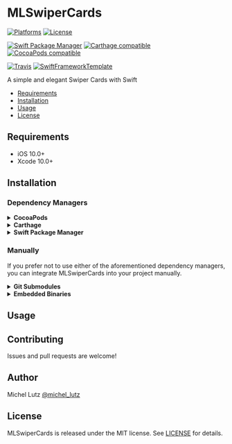 # MLSwiperCards

[![Platforms](https://img.shields.io/cocoapods/p/MLSwiperCards.svg)](https://cocoapods.org/pods/MLSwiperCards)
[![License](https://img.shields.io/cocoapods/l/MLSwiperCards.svg)](https://raw.githubusercontent.com/micheltlutz/MLSwiperCards/master/LICENSE)

[![Swift Package Manager](https://img.shields.io/badge/Swift%20Package%20Manager-compatible-brightgreen.svg)](https://github.com/apple/swift-package-manager)
[![Carthage compatible](https://img.shields.io/badge/Carthage-compatible-4BC51D.svg?style=flat)](https://github.com/Carthage/Carthage)
[![CocoaPods compatible](https://img.shields.io/cocoapods/v/MLSwiperCards.svg)](https://cocoapods.org/pods/MLSwiperCards)

[![Travis](https://img.shields.io/travis/micheltlutz/MLSwiperCards/master.svg)](https://travis-ci.org/micheltlutz/MLSwiperCards/branches)
[![SwiftFrameworkTemplate](https://img.shields.io/badge/SwiftFramework-Template-red.svg)](http://github.com/RahulKatariya/SwiftFrameworkTemplate)

A simple and elegant Swiper Cards with Swift

- [Requirements](#requirements)
- [Installation](#installation)
- [Usage](#usage)
- [License](#license)

## Requirements

- iOS 10.0+
- Xcode 10.0+

## Installation

### Dependency Managers
<details>
  <summary><strong>CocoaPods</strong></summary>

[CocoaPods](http://cocoapods.org) is a dependency manager for Cocoa projects. You can install it with the following command:

```bash
$ gem install cocoapods
```

To integrate MLSwiperCards into your Xcode project using CocoaPods, specify it in your `Podfile`:

```ruby
source 'https://github.com/CocoaPods/Specs.git'
platform :ios, '8.0'
use_frameworks!

pod 'MLSwiperCards', '~> 0.0.1'
```

Then, run the following command:

```bash
$ pod install
```

</details>

<details>
  <summary><strong>Carthage</strong></summary>

[Carthage](https://github.com/Carthage/Carthage) is a decentralized dependency manager that automates the process of adding frameworks to your Cocoa application.

You can install Carthage with [Homebrew](http://brew.sh/) using the following command:

```bash
$ brew update
$ brew install carthage
```

To integrate MLSwiperCards into your Xcode project using Carthage, specify it in your `Cartfile`:

```ogdl
github "micheltlutz/MLSwiperCards" ~> 0.0.1
```

</details>

<details>
  <summary><strong>Swift Package Manager</strong></summary>

To use MLSwiperCards as a [Swift Package Manager](https://swift.org/package-manager/) package just add the following in your Package.swift file.

``` swift
// swift-tools-version:4.2

import PackageDescription

let package = Package(
    name: "HelloMLSwiperCards",
    dependencies: [
        .package(url: "https://github.com/micheltlutz/MLSwiperCards.git", .upToNextMajor(from: "0.0.1"))
    ],
    targets: [
        .target(name: "HelloMLSwiperCards", dependencies: ["MLSwiperCards"])
    ]
)
```
</details>

### Manually

If you prefer not to use either of the aforementioned dependency managers, you can integrate MLSwiperCards into your project manually.

<details>
  <summary><strong>Git Submodules</strong></summary><p>

- Open up Terminal, `cd` into your top-level project directory, and run the following command "if" your project is not initialized as a git repository:

```bash
$ git init
```

- Add MLSwiperCards as a git [submodule](http://git-scm.com/docs/git-submodule) by running the following command:

```bash
$ git submodule add https://github.com/micheltlutz/MLSwiperCards.git
$ git submodule update --init --recursive
```

- Open the new `MLSwiperCards` folder, and drag the `MLSwiperCards.xcodeproj` into the Project Navigator of your application's Xcode project.

    > It should appear nested underneath your application's blue project icon. Whether it is above or below all the other Xcode groups does not matter.

- Select the `MLSwiperCards.xcodeproj` in the Project Navigator and verify the deployment target matches that of your application target.
- Next, select your application project in the Project Navigator (blue project icon) to navigate to the target configuration window and select the application target under the "Targets" heading in the sidebar.
- In the tab bar at the top of that window, open the "General" panel.
- Click on the `+` button under the "Embedded Binaries" section.
- You will see two different `MLSwiperCards.xcodeproj` folders each with two different versions of the `MLSwiperCards.framework` nested inside a `Products` folder.

    > It does not matter which `Products` folder you choose from.

- Select the `MLSwiperCards.framework`.

- And that's it!

> The `MLSwiperCards.framework` is automagically added as a target dependency, linked framework and embedded framework in a copy files build phase which is all you need to build on the simulator and a device.

</p></details>

<details>
  <summary><strong>Embedded Binaries</strong></summary><p>

- Download the latest release from https://github.com/micheltlutz/MLSwiperCards/releases
- Next, select your application project in the Project Navigator (blue project icon) to navigate to the target configuration window and select the application target under the "Targets" heading in the sidebar.
- In the tab bar at the top of that window, open the "General" panel.
- Click on the `+` button under the "Embedded Binaries" section.
- Add the downloaded `MLSwiperCards.framework`.
- And that's it!

</p></details>

## Usage

## Contributing

Issues and pull requests are welcome!

## Author

Michel Lutz [@michel_lutz](https://twitter.com/michel_lutz)

## License

MLSwiperCards is released under the MIT license. See [LICENSE](https://github.com/micheltlutz/MLSwiperCards/blob/master/LICENSE) for details.

